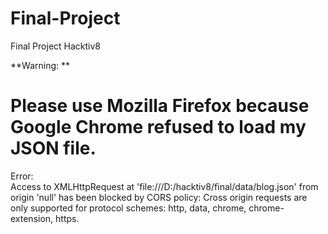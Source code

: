 # Final-Project
Final Project Hacktiv8

**Warning:
**<h1>Please use Mozilla Firefox because Google Chrome refused to load my JSON file.</h1>

Error:<br/>
Access to XMLHttpRequest at 'file:///D:/hacktiv8/final/data/blog.json' from origin 'null' has been blocked by CORS policy: Cross origin requests are only supported for protocol schemes: http, data, chrome, chrome-extension, https.
